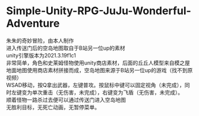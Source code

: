 # Simple-Unity-RPG-JuJu-Wonderful-Adventure
朱朱的奇妙冒险，由本人制作<br>
进入传送门后的空岛地图取自于B站另一位up的素材<br>
unity引擎版本为2021.3.19f1c1<br>
非常简单，角色和史莱姆怪物使用unity商店素材，后面的丘丘人模型来自模之屋<br>
地面地图使用商店素材拼接而成，空岛地图来源于B站另一位up的游戏（找不到原视频）<br>
WSAD移动，按Q拿出武器，左键普攻。按鼠标中键可以固定视角（未完成），同时左键变为单次重击（无伤害，未完成），右键变为飞盾（无伤害，未完成）。<br>
顺着怪物一路杀过去便可以通过传送门进入空岛地图<br>
无胜利目标，无死亡动画，无暂停菜单。<br>
